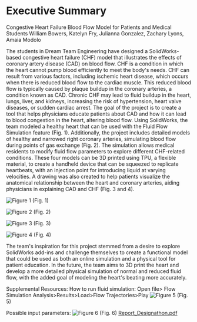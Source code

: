 # Executive Summary
Congestive Heart Failure Blood Flow Model for Patients and Medical Students
William Bowers, Katelyn Fry, Julianna Gonzalez, Zachary Lyons, Amaia Modolo

The students in Dream Team Engineering have designed a SolidWorks-based congestive heart failure (CHF) model that illustrates the effects of coronary artery disease (CAD) on blood flow. CHF is a condition in which the heart cannot pump blood efficiently to meet the body's needs. CHF can result from various factors, including ischemic heart disease, which occurs when there is reduced blood flow to the cardiac muscle. This reduced blood flow is typically caused by plaque buildup in the coronary arteries, a condition known as CAD. Chronic CHF may lead to fluid buildup in the heart, lungs, liver, and kidneys, increasing the risk of hypertension, heart valve diseases, or sudden cardiac arrest.
The goal of the project is to create a tool that helps physicians educate patients about CAD and how it can lead to blood congestion in the heart, altering blood flow. Using SolidWorks, the team modeled a healthy heart that can be used with the Fluid Flow Simulation feature (Fig. 1). Additionally, the project includes detailed models of healthy and narrowed right coronary arteries, simulating blood flow during points of gas exchange (Fig. 2). The simulation allows medical residents to modify fluid flow parameters to explore different CHF-related conditions. These four models can be 3D printed using TPU, a flexible material, to create a handheld device that can be squeezed to replicate heartbeats, with an injection point for introducing liquid at varying velocities. A drawing was also created to help patients visualize the anatomical relationship between the heart and coronary arteries, aiding physicians in explaining CAD and CHF (Fig. 3 and 4).

![Figure 1](https://github.com/user-attachments/assets/2ab3345e-9cfe-4cfd-9779-e707ceb1b7bf) (Fig. 1)

![Figure 2](https://github.com/user-attachments/assets/a38787fb-79d0-4378-9aa0-9ad3623fd1f7) (Fig. 2)

![Figure 3](https://github.com/user-attachments/assets/da37dfb2-5ab5-4fb9-9b3d-4e8ce987d3fd) (Fig. 3)

![Figure 4](https://github.com/user-attachments/assets/4decc801-bdd5-42fc-9354-f614098d5161) (Fig. 4)

The team's inspiration for this project stemmed from a desire to explore SolidWorks add-ins and challenge themselves to create a functional model that could be used as both an online simulation and a physical tool for patient education. In the future, the team aims to 3D print the heart and develop a more detailed physical simulation of normal and reduced fluid flow, with the added goal of modeling the heart's beating more accurately.

Supplemental Resources:
How to run fluid simulation:
  Open file> Flow Simulation Analysis>Results>Load>Flow Trajectories>Play
![Figure 5](https://github.com/user-attachments/assets/cfc86dda-f748-4c99-a882-86e874b4ac1b) (Fig. 5)

Possible input parameters:
![Figure 6](https://github.com/user-attachments/assets/04773bbc-d373-45da-b6a8-a80ec15a217a) (Fig. 6)
[Report_Designathon.pdf](https://github.com/user-attachments/files/17449350/Report_Designathon.pdf)

